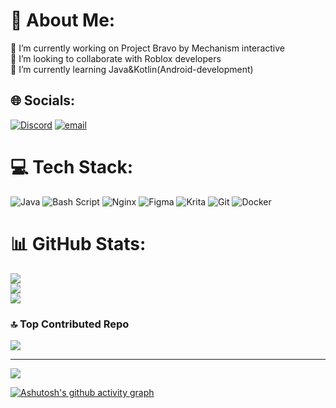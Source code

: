 
# 💫 About Me:
🔭 I’m currently working on Project Bravo by Mechanism interactive<br>👯 I’m looking to collaborate with Roblox developers<br>🌱 I’m currently learning Java&Kotlin(Android-development)


## 🌐 Socials:
[![Discord](https://img.shields.io/badge/Discord-%237289DA.svg?logo=discord&logoColor=white)](https://discord.gg/kidza) [![email](https://img.shields.io/badge/Email-D14836?logo=gmail&logoColor=white)](mailto:ms@kddz.ru) 

# 💻 Tech Stack:
![Java](https://img.shields.io/badge/java-%23ED8B00.svg?style=plastic&logo=openjdk&logoColor=white) ![Bash Script](https://img.shields.io/badge/bash_script-%23121011.svg?style=plastic&logo=gnu-bash&logoColor=white) ![Nginx](https://img.shields.io/badge/nginx-%23009639.svg?style=plastic&logo=nginx&logoColor=white) ![Figma](https://img.shields.io/badge/figma-%23F24E1E.svg?style=plastic&logo=figma&logoColor=white) ![Krita](https://img.shields.io/badge/Krita-203759?style=plastic&logo=krita&logoColor=EEF37B) ![Git](https://img.shields.io/badge/git-%23F05033.svg?style=plastic&logo=git&logoColor=white) ![Docker](https://img.shields.io/badge/docker-%230db7ed.svg?style=plastic&logo=docker&logoColor=white)
# 📊 GitHub Stats:
![](https://github-readme-stats.vercel.app/api?username=KidzAra&theme=neon&hide_border=false&include_all_commits=true&count_private=true)<br/>
![](https://nirzak-streak-stats.vercel.app/?user=KidzAra&theme=neon&hide_border=false)<br/>
![](https://github-readme-stats.vercel.app/api/top-langs/?username=KidzAra&theme=neon&hide_border=false&include_all_commits=true&count_private=true&layout=compact)

### 🔝 Top Contributed Repo
![](https://github-contributor-stats.vercel.app/api?username=KidzAra&limit=5&theme=synthwave&combine_all_yearly_contributions=true)

---
[![](https://visitcount.itsvg.in/api?id=KidzAra&icon=0&color=11)](https://visitcount.itsvg.in)

<!-- Proudly created with GPRM ( https://gprm.itsvg.in ) -->

[![Ashutosh's github activity graph](https://github-readme-activity-graph.vercel.app/graph?username=KidzAra&theme=chartreuse-dark)](https://github.com/ashutosh00710/github-readme-activity-graph)
